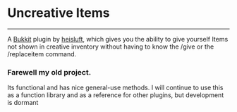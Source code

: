 # Uncreative Items
---
A [Bukkit](https://bukkit.org) plugin by [heisluft](https://github.com/heisluft), which gives you the ability 
to give yourself Items not shown in creative inventory without having to know the /give or the /replaceitem command.

### Farewell my old project.
Its functional and has nice general-use methods. I will continue to use this as a function library and as a reference for other plugins, but development is dormant